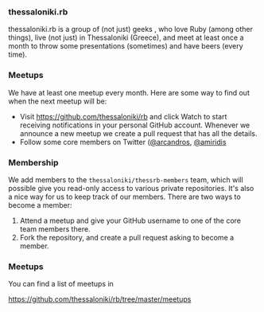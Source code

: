 ### thessaloniki.rb

thessaloniki.rb is a group of (not just) geeks , who love Ruby (among
other things), live (not just) in Thessaloniki (Greece), and meet at least once a
month to throw some presentations (sometimes) and have beers (every
time).

### Meetups

We have at least one meetup every month. Here are some way to find out
when the next meetup will be:

* Visit https://github.com/thessaloniki/rb and click Watch to start
  receiving notifications in your personal GitHub account. Whenever we
announce a new meetup we create a pull request that has all the details.
* Follow some core members on Twitter
  ([@arcandros](https://twitter.com/arcandros),
  [@amiridis](https://twitter.com/amiridis)

### Membership

We add members to the `thessaloniki/thessrb-members` team, which will possible give you read-only access to various private repositories. It's also a nice way for us to keep track of our members. There are two ways to become a
member:

1. Attend a meetup and give your GitHub username to one of the core team
   members there.
2. Fork the repository, and create a pull request asking to become a
   member.

### Meetups

You can find a list of meetups in

https://github.com/thessaloniki/rb/tree/master/meetups
